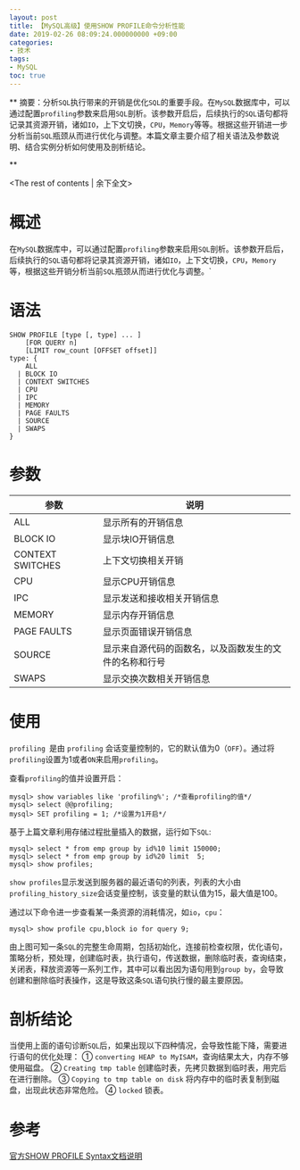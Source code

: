 ```yaml
---
layout: post
title: 【MySQL高级】使用SHOW PROFILE命令分析性能
date: 2019-02-26 08:09:24.000000000 +09:00
categories:
- 技术
tags:
- MySQL
toc: true
---
```


**
摘要：分析`SQL`执行带来的开销是优化`SQL`的重要手段。在`MySQL`数据库中，可以通过配置`profiling`参数来启用`SQL`剖析。该参数开启后，后续执行的`SQL`语句都将记录其资源开销，诸如`IO`，上下文切换，`CPU`，`Memory`等等。根据这些开销进一步分析当前`SQL`瓶颈从而进行优化与调整。本篇文章主要介绍了相关语法及参数说明、结合实例分析如何使用及剖析结论。

**
<!-- more -->
<The rest of contents | 余下全文>

# 概述

在`MySQL`数据库中，可以通过配置`profiling`参数来启用`SQL`剖析。该参数开启后，后续执行的`SQL`语句都将记录其资源开销，诸如`IO`，上下文切换，`CPU`，`Memory`等，根据这些开销分析当前`SQL`瓶颈从而进行优化与调整。`

# 语法

```
SHOW PROFILE [type [, type] ... ]
    [FOR QUERY n]
    [LIMIT row_count [OFFSET offset]]
type: {
    ALL
  | BLOCK IO
  | CONTEXT SWITCHES
  | CPU
  | IPC
  | MEMORY
  | PAGE FAULTS
  | SOURCE
  | SWAPS
}
```

# 参数

|参数|说明|
|--|--|
|ALL|显示所有的开销信息|
|BLOCK IO|显示块IO开销信息|
|CONTEXT SWITCHES|上下文切换相关开销|
|CPU|显示CPU开销信息|
|IPC|显示发送和接收相关开销信息|
|MEMORY|显示内存开销信息|
|PAGE FAULTS|显示页面错误开销信息|
| SOURCE|显示来自源代码的函数名，以及函数发生的文件的名称和行号|
|SWAPS|显示交换次数相关开销信息|


# 使用

`profiling `是由 `profiling` 会话变量控制的，它的默认值为0（`OFF`）。通过将`profiling`设置为1或者`ON`来启用`profiling`。 

查看`profiling`的值并设置开启：

```
mysql> show variables like 'profiling%'; /*查看profiling的值*/
mysql> select @@profiling;
mysql> SET profiling = 1; /*设置为1开启*/
```
基于上篇文章利用存储过程批量插入的数据，运行如下`SQL`:
```
mysql> select * from emp group by id%10 limit 150000;
mysql> select * from emp group by id%20 limit  5;
mysql> show profiles;
```
`show profiles`显示发送到服务器的最近语句的列表，列表的大小由`profiling_history_size`会话变量控制，该变量的默认值为15，最大值是100。

通过以下命令进一步查看某一条资源的消耗情况，如`io`，`cpu`：
```
mysql> show profile cpu,block io for query 9; 
```

由上图可知一条`SQL`的完整生命周期，包括初始化，连接前检查权限，优化语句，策略分析，预处理，创建临时表，执行语句，传送数据，删除临时表，查询结束，关闭表，释放资源等一系列工作，其中可以看出因为语句用到`group by`，会导致创建和删除临时表操作，这是导致这条`SQL`语句执行慢的最主要原因。

# 剖析结论
当使用上面的语句诊断`SQL`后，如果出现以下四种情况，会导致性能下降，需要进行语句的优化处理：
① `converting HEAP to MyISAM`，查询结果太大，内存不够使用磁盘。
② `Creating tmp table` 创建临时表，先拷贝数据到临时表，用完后在进行删除。
③ `Copying to tmp table on disk` 将内存中的临时表复制到磁盘，出现此状态非常危险。
④ `locked` 锁表。

# 参考
[官方SHOW PROFILE Syntax文档说明](https://dev.mysql.com/doc/refman/8.0/en/show-profile.html)
